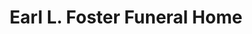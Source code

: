 ---
title: "Earl L. Foster Funeral Home"
url: /chester/earl-l-foster-funeral-home/
shop: Bestattungen
---